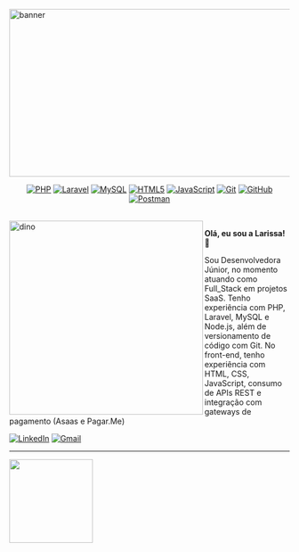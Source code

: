 <img width="1000" height="301" alt="banner" src="https://github.com/user-attachments/assets/0d8eed01-1576-490a-bff2-6dcdde97cf74" /><br>



<p align="center">
  <a href="https://www.php.net/" target="_blank" rel="noreferrer"><img src="https://img.shields.io/badge/PHP-777BB4?style=for-the-badge&logo=php&logoColor=white" alt="PHP"></a>
  <a href="https://laravel.com/" target="_blank" rel="noreferrer"><img src="https://img.shields.io/badge/Laravel-FF2D20?style=for-the-badge&logo=laravel&logoColor=white" alt="Laravel"></a>
  <a href="https://www.mysql.com/" target="_blank" rel="noreferrer"><img src="https://img.shields.io/badge/MySQL-4479A1?style=for-the-badge&logo=mysql&logoColor=white" alt="MySQL"></a>
  <a href="https://developer.mozilla.org/pt-BR/docs/Web/HTML" target="_blank" rel="noreferrer"><img src="https://img.shields.io/badge/HTML5-E34F26?style=for-the-badge&logo=html5&logoColor=white" alt="HTML5"></a>
  <a href="https://developer.mozilla.org/pt-BR/docs/Web/JavaScript" target="_blank" rel="noreferrer"><img src="https://img.shields.io/badge/JavaScript-F7DF1E?style=for-the-badge&logo=javascript&logoColor=black" alt="JavaScript"></a>
  <a href="https://git-scm.com/" target="_blank" rel="noreferrer"><img src="https://img.shields.io/badge/Git-F05032?style=for-the-badge&logo=git&logoColor=white" alt="Git"></a>
  <a href="https://github.com/" target="_blank" rel="noreferrer"><img src="https://img.shields.io/badge/GitHub-181717?style=for-the-badge&logo=github&logoColor=white" alt="GitHub"></a>
  <a href="https://www.postman.com/" target="_blank" rel="noreferrer"><img src="https://img.shields.io/badge/Postman-FF6C37?style=for-the-badge&logo=postman&logoColor=white" alt="Postman"></a>
</p>
<br>

<img alt="dino" src="https://github.com/user-attachments/assets/7fe899b0-9b1b-4ceb-9d3f-66e595e9a2b7" width="348" align="left" alt="Hollow Knight GIF" />


**Olá, eu sou a Larissa! 👋**

<p>Sou Desenvolvedora Júnior, no momento atuando como Full_Stack em projetos SaaS. Tenho experiência com PHP, Laravel, MySQL e Node.js, além de versionamento de código com Git. No front-end, tenho experiência com HTML, CSS, JavaScript, consumo de APIs REST e integração com gateways de pagamento (Asaas e Pagar.Me)</p>

<p>
  <a href="https://www.linkedin.com/in/larissa-gimenez-706587149/" target="_blank"><img src="https://img.shields.io/badge/LinkedIn-0077B5?style=for-the-badge&logo=linkedin&logoColor=white" alt="LinkedIn"></a>
  <a href="mailto:laris.gimenez13@gmail.com" target="_blank"><img src="https://img.shields.io/badge/Gmail-D14836?style=for-the-badge&logo=gmail&logoColor=white" alt="Gmail"></a>
</p>

----

<div align="start">
  <a href="https://github.com/larissaGimenez">
    <img height="150em" src="https://github-readme-streak-stats.herokuapp.com/?user=larissaGimenez&theme=dracula"/>
  </a>
</div>

<br style="clear: both">









